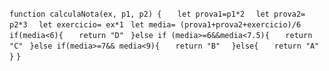 ```function calculaNota(ex, p1, p2) { ```
```   let prova1=p1*2 ```
```   let prova2= p2*3 ```
```   let exercicio= ex*1 ```
```  let media= (prova1+prova2+exercicio)/6 ```
```  if(media<6){ ```
```    return "D" ```
```  }else if (media>=6&&media<7.5){ ```
```    return "C" ```
```  }else if(media>=7&& media<9){ ```
```    return "B" ```
```  }else{```
```    return "A" ```
```  } ```
```} ```